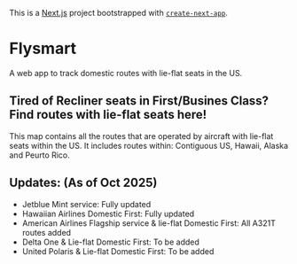 This is a [Next.js](https://nextjs.org) project bootstrapped with [`create-next-app`](https://nextjs.org/docs/app/api-reference/cli/create-next-app).
# Flysmart
A web app to track domestic routes with lie-flat seats in the US.

## Tired of Recliner seats in First/Busines Class? Find routes with lie-flat seats here!

This map contains all the routes that are operated by aircraft with lie-flat seats within the US.
It includes routes within: Contiguous US, Hawaii, Alaska and Peurto Rico.

## Updates: (As of Oct 2025)
-  Jetblue Mint service: Fully updated
-  Hawaiian Airlines Domestic First: Fully updated
-  American Airlines Flagship service & lie-flat Domestic First: All A321T routes added
-  Delta One & Lie-flat Domestic First: To be added
-  United Polaris & Lie-flat Domestic First: To be added
